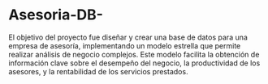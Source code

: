 # Asesoria-DB-
El objetivo del proyecto fue diseñar y crear una base de datos para una empresa de asesoría, implementando un modelo estrella que permite realizar análisis de negocio complejos. Este modelo facilita la obtención de información clave sobre el desempeño del negocio, la productividad de los asesores, y la rentabilidad de los servicios prestados.
